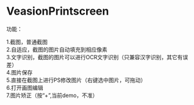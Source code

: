 # VeasionPrintscreen

功能：<br>

1.截图，普通截图 <br>
2.自适应，截图的图片自动填充到相应像素 <br>
3.文字识别，截图的图片可以进行OCR文字识别（只兼容汉字识别，其它有误差） <br>
4.图片保存 <br>
5.直接在截图上进行PS修改图片（右键选中图片，可拖动） <br>
6.打开画图编辑 <br>
7.图片矫正（按“+”,当前demo，不准） <br>
